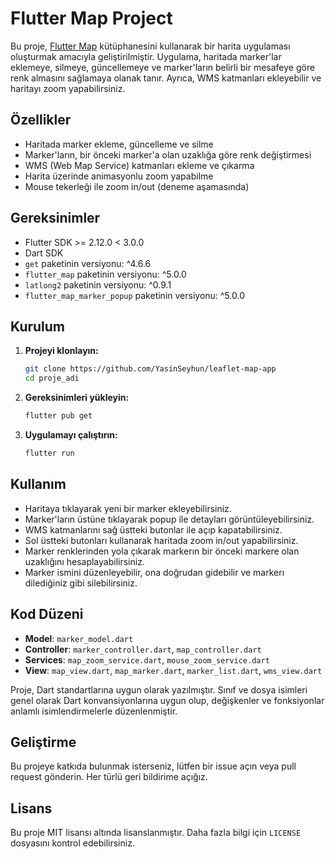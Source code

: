 # Flutter Map Project

Bu proje, [Flutter Map](https://pub.dev/packages/flutter_map) kütüphanesini kullanarak bir harita uygulaması oluşturmak amacıyla geliştirilmiştir. Uygulama, haritada marker'lar eklemeye, silmeye, güncellemeye ve marker'ların belirli bir mesafeye göre renk almasını sağlamaya olanak tanır. Ayrıca, WMS katmanları ekleyebilir ve haritayı zoom yapabilirsiniz.

## Özellikler

- Haritada marker ekleme, güncelleme ve silme
- Marker'ların, bir önceki marker'a olan uzaklığa göre renk değiştirmesi
- WMS (Web Map Service) katmanları ekleme ve çıkarma
- Harita üzerinde animasyonlu zoom yapabilme
- Mouse tekerleği ile zoom in/out (deneme aşamasında)

## Gereksinimler

- Flutter SDK >= 2.12.0 < 3.0.0
- Dart SDK
- `get` paketinin versiyonu: ^4.6.6
- `flutter_map` paketinin versiyonu: ^5.0.0
- `latlong2` paketinin versiyonu: ^0.9.1
- `flutter_map_marker_popup` paketinin versiyonu: ^5.0.0

## Kurulum

1. **Projeyi klonlayın:**

    ```bash
    git clone https://github.com/YasinSeyhun/leaflet-map-app
    cd proje_adi
    ```

2. **Gereksinimleri yükleyin:**

    ```bash
    flutter pub get
    ```

3. **Uygulamayı çalıştırın:**

    ```bash
    flutter run
    ```

## Kullanım

- Haritaya tıklayarak yeni bir marker ekleyebilirsiniz.
- Marker'ların üstüne tıklayarak popup ile detayları görüntüleyebilirsiniz.
- WMS katmanlarını sağ üstteki butonlar ile açıp kapatabilirsiniz.
- Sol üstteki butonları kullanarak haritada zoom in/out yapabilirsiniz.
- Marker renklerinden yola çıkarak markerın bir önceki markere olan uzaklığını hesaplayabilirsiniz.
- Marker ismini düzenleyebilir, ona doğrudan gidebilir ve markerı dilediğiniz gibi silebilirsiniz.
  
## Kod Düzeni

- **Model**: `marker_model.dart`
- **Controller**: `marker_controller.dart`, `map_controller.dart`
- **Services**: `map_zoom_service.dart`, `mouse_zoom_service.dart`
- **View**: `map_view.dart`, `map_marker.dart`, `marker_list.dart`, `wms_view.dart`

Proje, Dart standartlarına uygun olarak yazılmıştır. Sınıf ve dosya isimleri genel olarak Dart konvansiyonlarına uygun olup, değişkenler ve fonksiyonlar anlamlı isimlendirmelerle düzenlenmiştir.

## Geliştirme

Bu projeye katkıda bulunmak isterseniz, lütfen bir issue açın veya pull request gönderin. Her türlü geri bildirime açığız.

## Lisans

Bu proje MIT lisansı altında lisanslanmıştır. Daha fazla bilgi için `LICENSE` dosyasını kontrol edebilirsiniz.

